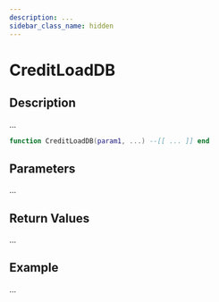 ```yaml
---
description: ...
sidebar_class_name: hidden
---
```


# CreditLoadDB

## Description

...

```lua
function CreditLoadDB(param1, ...) --[[ ... ]] end
```

## Parameters

...

## Return Values

...

## Example

...


